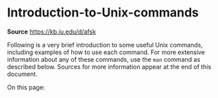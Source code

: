 # Introduction-to-Unix-commands

**Source** <https://kb.iu.edu/d/afsk>


Following is a very brief introduction to some useful Unix commands, including examples of how to use each command. For more extensive information about any of these commands, use the `man` command as described below. Sources for more information appear at the end of this document.

On this page:
